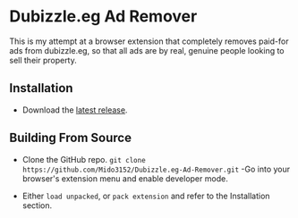 # Dubizzle.eg Ad Remover

This is my attempt at a browser extension that completely removes paid-for ads from dubizzle.eg, so that all ads are by real, genuine people looking to sell their property.

## Installation

- Download the [latest release](https://github.com/Mido3152/Dubizzle.eg-Ad-Remover/releases/).

## Building From Source

- Clone the GitHub repo.
  `git clone https://github.com/Mido3152/Dubizzle.eg-Ad-Remover.git`
  -Go into your browser's extension menu and enable developer mode.

- Either `load unpacked`, or `pack extension` and refer to the Installation section.
